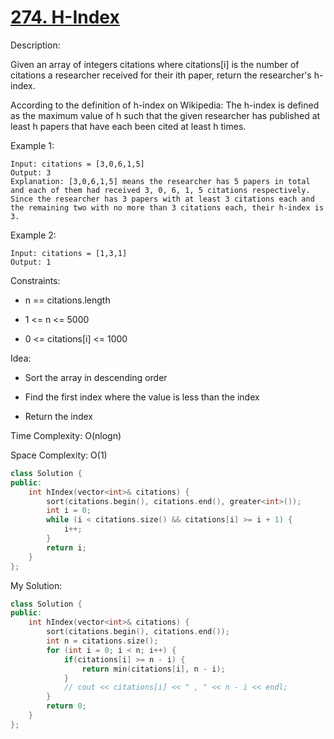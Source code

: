 # [274. H-Index](https://leetcode.com/problems/h-index/)

Description:

Given an array of integers citations where citations[i] is the number of citations a researcher received for their ith paper, return the researcher's h-index.

According to the definition of h-index on Wikipedia: The h-index is defined as the maximum value of h such that the given researcher has published at least h papers that have each been cited at least h times.

Example 1:

```
Input: citations = [3,0,6,1,5]
Output: 3
Explanation: [3,0,6,1,5] means the researcher has 5 papers in total and each of them had received 3, 0, 6, 1, 5 citations respectively.
Since the researcher has 3 papers with at least 3 citations each and the remaining two with no more than 3 citations each, their h-index is 3.
```

Example 2:

```
Input: citations = [1,3,1]
Output: 1
```

Constraints:

- n == citations.length


- 1 <= n <= 5000


- 0 <= citations[i] <= 1000

Idea:

- Sort the array in descending order


- Find the first index where the value is less than the index


- Return the index


Time Complexity: O(nlogn)

Space Complexity: O(1)

```cpp
class Solution {
public:
    int hIndex(vector<int>& citations) {
        sort(citations.begin(), citations.end(), greater<int>());
        int i = 0;
        while (i < citations.size() && citations[i] >= i + 1) {
            i++;
        }
        return i;
    }
};
```

My Solution:

```cpp
class Solution {
public:
    int hIndex(vector<int>& citations) {
        sort(citations.begin(), citations.end());
        int n = citations.size();
        for (int i = 0; i < n; i++) {
            if(citations[i] >= n - i) {
                return min(citations[i], n - i);
            }
            // cout << citations[i] << " , " << n - i << endl;
        }
        return 0;
    }
};
```